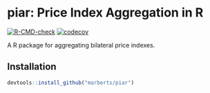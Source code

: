 # piar: Price Index Aggregation in R

<!-- badges: start -->
[![R-CMD-check](https://github.com/marberts/piar/workflows/R-CMD-check/badge.svg)](https://github.com/marberts/piar/actions)
[![codecov](https://github.com/marberts/piar/workflows/test-coverage/badge.svg)](https://github.com/marberts/piar/actions)
<!-- badges: end -->

A R package for aggregating bilateral price indexes.

## Installation

```r
devtools::install_github("marberts/piar")
```
